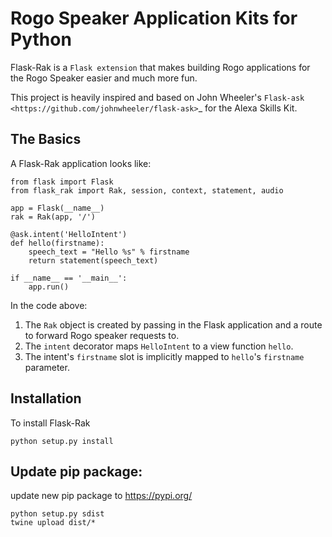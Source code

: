 
# Rogo Speaker Application Kits for Python

Flask-Rak is a `Flask extension` that makes building Rogo applications for the Rogo Speaker easier and much more fun.

This project is heavily inspired and based on John Wheeler's `Flask-ask <https://github.com/johnwheeler/flask-ask>`_ for the Alexa Skills Kit.
## The Basics

A Flask-Rak application looks like:

```
from flask import Flask
from flask_rak import Rak, session, context, statement, audio

app = Flask(__name__)
rak = Rak(app, '/')

@ask.intent('HelloIntent')
def hello(firstname):
    speech_text = "Hello %s" % firstname
    return statement(speech_text)

if __name__ == '__main__':
    app.run()

```
In the code above:

1. The ``Rak`` object is created by passing in the Flask application and a route to forward Rogo speaker requests to.
2. The ``intent`` decorator maps ``HelloIntent`` to a view function ``hello``.
3. The intent's ``firstname`` slot is implicitly mapped to ``hello``'s ``firstname`` parameter.

## Installation

To install Flask-Rak
```
python setup.py install
```

## Update pip package:
update new pip package to https://pypi.org/
```
python setup.py sdist
twine upload dist/*
```